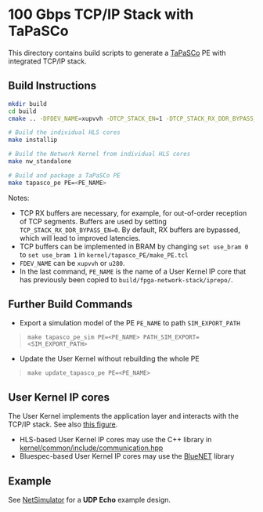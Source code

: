 # 100 Gbps TCP/IP Stack with TaPaSCo

This directory contains build scripts to generate a [TaPaSCo](https://github.com/esa-tu-darmstadt/tapasco) PE with integrated TCP/IP stack.

## Build Instructions

```bash
mkdir build
cd build
cmake .. -DFDEV_NAME=xupvvh -DTCP_STACK_EN=1 -DTCP_STACK_RX_DDR_BYPASS_EN=1 -DDATA_WIDTH=64

# Build the individual HLS cores
make installip

# Build the Network Kernel from individual HLS cores
make nw_standalone

# Build and package a TaPaSCo PE
make tapasco_pe PE=<PE_NAME>
```

Notes:
- TCP RX buffers are necessary, for example, for out-of-order reception of TCP segments. Buffers are used by setting `TCP_STACK_RX_DDR_BYPASS_EN=0`.
By default, RX buffers are bypassed, which will lead to improved latencies.
- TCP buffers can be implemented in BRAM by changing `set use_bram 0` to `set use_bram 1` in `kernel/tapasco_PE/make_PE.tcl`
- `FDEV_NAME` can be `xupvvh` or `u280`.
- In the last command, `PE_NAME` is the name of a User Kernel IP core that has previously been copied to `build/fpga-network-stack/iprepo/`.

## Further Build Commands
- Export a simulation model of the PE `PE_NAME` to path `SIM_EXPORT_PATH`
> `make tapasco_pe_sim PE=<PE_NAME> PATH_SIM_EXPORT=<SIM_EXPORT_PATH>`
- Update the User Kernel without rebuilding the whole PE
> `make update_tapasco_pe PE=<PE_NAME>`

## User Kernel IP cores
The User Kernel implements the application layer and interacts with the TCP/IP stack. See also [this figure](../../README.md#architecture-overview).
- HLS-based User Kernel IP cores may use the C++ library in [kernel/common/include/communication.hpp](../common/include/communication.hpp)
- Bluespec-based User Kernel IP cores may use the [BlueNET](https://git.esa.informatik.tu-darmstadt.de/net/bluenet) library

## Example
See [NetSimulator](https://git.esa.informatik.tu-darmstadt.de/net/net-sim) for a **UDP Echo** example design.
